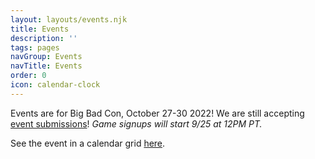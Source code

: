 ```yaml
---
layout: layouts/events.njk
title: Events
description: ''
tags: pages
navGroup: Events
navTitle: Events
order: 0
icon: calendar-clock
---
```

Events are for Big Bad Con, October 27-30 2022! We are still accepting [event submissions](/run-an-event/)! _Game signups will start 9/25 at 12PM PT._

See the event in a calendar grid [here](https://docs.google.com/spreadsheets/d/1pN9rNG8IhhzNwUwr1g-In8Gp0Pvfn7LVGfJCCaolWbs/edit#gid=2).